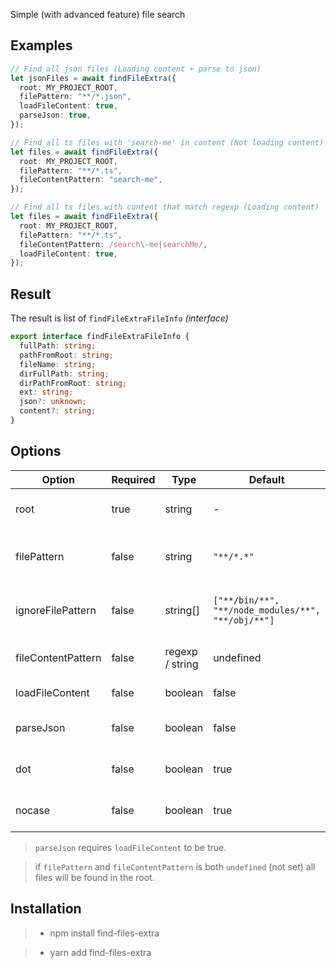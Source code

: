 Simple (with advanced feature) file search

## Examples

```ts
// Find all json files (Loading content + parse to json)
let jsonFiles = await findFileExtra({
  root: MY_PROJECT_ROOT,
  filePattern: "**/*.json",
  loadFileContent: true,
  parseJson: true,
});

// Find all ts files with 'search-me' in content (Not loading content)
let files = await findFileExtra({
  root: MY_PROJECT_ROOT,
  filePattern: "**/*.ts",
  fileContentPattern: "search-me",
});

// Find all ts files with content that match regexp (Loading content)
let files = await findFileExtra({
  root: MY_PROJECT_ROOT,
  filePattern: "**/*.ts",
  fileContentPattern: /search\-me|searchMe/,
  loadFileContent: true,
});
```

## Result

The result is list of `findFileExtraFileInfo` _(interface)_

```ts
export interface findFileExtraFileInfo {
  fullPath: string;
  pathFromRoot: string;
  fileName: string;
  dirFullPath: string;
  dirPathFromRoot: string;
  ext: string;
  json?: unknown;
  content?: string;
}
```

## Options

| Option             | Required | Type            | Default                                            | Description                                                                                    |
| ------------------ | -------- | --------------- | -------------------------------------------------- | ---------------------------------------------------------------------------------------------- |
| root               | true     | string          | -                                                  | Root directory to search in.                                                                   |
| filePattern        | false    | string          | `"**/*.*"`                                         | File pattern to search for. [glob pattern](<https://en.wikipedia.org/wiki/Glob_(programming)>) |
| ignoreFilePattern  | false    | string[]        | `["**/bin/**", "**/node_modules/**", "**/obj/**"]` | File pattern to ignore. [glob pattern](<https://en.wikipedia.org/wiki/Glob_(programming)>)     |
| fileContentPattern | false    | regexp / string | undefined                                          | File content pattern to search for.                                                            |
| loadFileContent    | false    | boolean         | false                                              | Load file content.                                                                             |
| parseJson          | false    | boolean         | false                                              | Parse file content to json.                                                                    |
| dot                | false    | boolean         | true                                               | Use dot notation for json keys.                                                                |
| nocase             | false    | boolean         | true                                               | Case insensitive search.                                                                       |

> `parseJson` requires `loadFileContent` to be true.

> if `filePattern` and `fileContentPattern` is both `undefined` (not set) all files will be found in the root.

## Installation

> - npm install find-files-extra

> - yarn add find-files-extra
